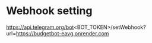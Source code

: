 # Webhook setting
https://api.telegram.org/bot<BOT_TOKEN>/setWebhook?url=https://budgetbot-eavg.onrender.com
